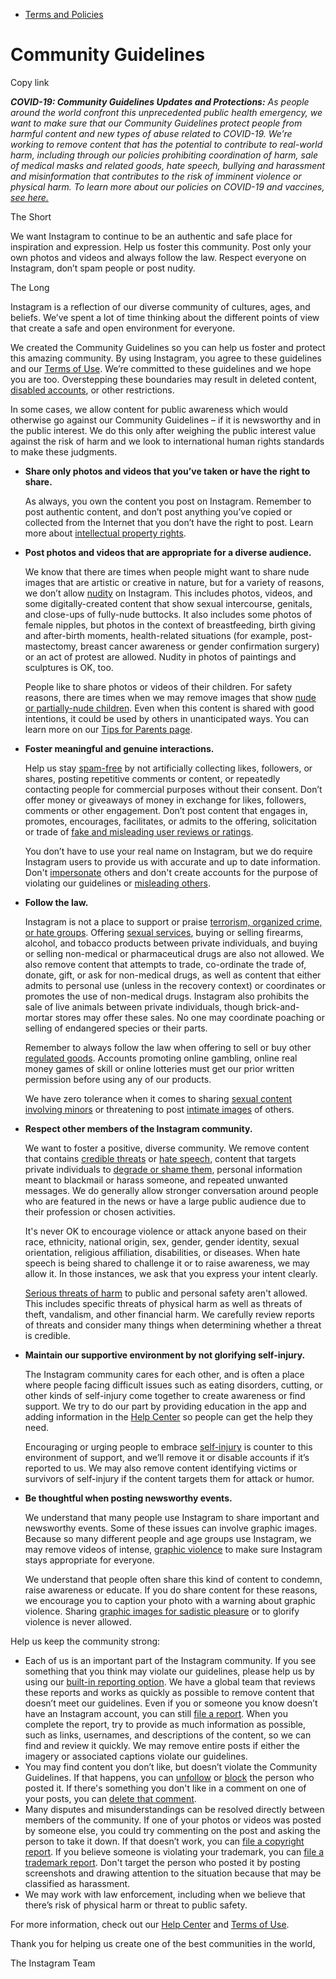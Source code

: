 *   [Terms and Policies](https://help.instagram.com/1417489251945243/?helpref=breadcrumb)

Community Guidelines
====================

Copy link

_**COVID-19: Community Guidelines Updates and Protections:** As people around the world confront this unprecedented public health emergency, we want to make sure that our Community Guidelines protect people from harmful content and new types of abuse related to COVID-19. We’re working to remove content that has the potential to contribute to real-world harm, including through our policies prohibiting coordination of harm, sale of medical masks and related goods, hate speech, bullying and harassment and misinformation that contributes to the risk of imminent violence or physical harm. To learn more about our policies on COVID-19 and vaccines, [see here.](https://help.instagram.com/697825587576762?helpref=faq_content)_

The Short

We want Instagram to continue to be an authentic and safe place for inspiration and expression. Help us foster this community. Post only your own photos and videos and always follow the law. Respect everyone on Instagram, don’t spam people or post nudity.

The Long

Instagram is a reflection of our diverse community of cultures, ages, and beliefs. We’ve spent a lot of time thinking about the different points of view that create a safe and open environment for everyone.

We created the Community Guidelines so you can help us foster and protect this amazing community. By using Instagram, you agree to these guidelines and our [Terms of Use](https://www.instagram.com/legal/terms). We’re committed to these guidelines and we hope you are too. Overstepping these boundaries may result in deleted content, [disabled accounts](https://help.instagram.com/366993040048856?helpref=faq_content), or other restrictions.

In some cases, we allow content for public awareness which would otherwise go against our Community Guidelines – if it is newsworthy and in the public interest. We do this only after weighing the public interest value against the risk of harm and we look to international human rights standards to make these judgments.

*   **Share only photos and videos that you’ve taken or have the right to share.**
    
    As always, you own the content you post on Instagram. Remember to post authentic content, and don’t post anything you’ve copied or collected from the Internet that you don’t have the right to post. Learn more about [intellectual property rights](https://help.instagram.com/126382350847838?helpref=faq_content).
    
*   **Post photos and videos that are appropriate for a diverse audience.**
    
    We know that there are times when people might want to share nude images that are artistic or creative in nature, but for a variety of reasons, we don’t allow [nudity](https://l.instagram.com/?u=https%3A%2F%2Fwww.facebook.com%2Fcommunitystandards%2Fadult_nudity_sexual_activity&e=AT1AIYdvMO5ULcfsXW-F0H_9FC1s0CY82FnDn2rWSs9eNZgc6t9-v0XNwjWpK0UppUrJpDADxByV5A3bjBIMnTWYN-F_zXuXYd9gSCQDgHF8L252rQY7-H4NtUYPL_nhd_HUnl4LZbOlB7qfLSRnTA) on Instagram. This includes photos, videos, and some digitally-created content that show sexual intercourse, genitals, and close-ups of fully-nude buttocks. It also includes some photos of female nipples, but photos in the context of breastfeeding, birth giving and after-birth moments, health-related situations (for example, post-mastectomy, breast cancer awareness or gender confirmation surgery) or an act of protest are allowed. Nudity in photos of paintings and sculptures is OK, too.
    
    People like to share photos or videos of their children. For safety reasons, there are times when we may remove images that show [nude or partially-nude children](https://l.instagram.com/?u=https%3A%2F%2Fwww.facebook.com%2Fcommunitystandards%2Fchild_nudity_sexual_exploitation&e=AT1AIYdvMO5ULcfsXW-F0H_9FC1s0CY82FnDn2rWSs9eNZgc6t9-v0XNwjWpK0UppUrJpDADxByV5A3bjBIMnTWYN-F_zXuXYd9gSCQDgHF8L252rQY7-H4NtUYPL_nhd_HUnl4LZbOlB7qfLSRnTA). Even when this content is shared with good intentions, it could be used by others in unanticipated ways. You can learn more on our [Tips for Parents page](https://help.instagram.com/154475974694511/?helpref=faq_content).
    
*   **Foster meaningful and genuine interactions.**
    
    Help us stay [spam-free](https://l.instagram.com/?u=https%3A%2F%2Fwww.facebook.com%2Fcommunitystandards%2Fspam&e=AT1AIYdvMO5ULcfsXW-F0H_9FC1s0CY82FnDn2rWSs9eNZgc6t9-v0XNwjWpK0UppUrJpDADxByV5A3bjBIMnTWYN-F_zXuXYd9gSCQDgHF8L252rQY7-H4NtUYPL_nhd_HUnl4LZbOlB7qfLSRnTA) by not artificially collecting likes, followers, or shares, posting repetitive comments or content, or repeatedly contacting people for commercial purposes without their consent. Don’t offer money or giveaways of money in exchange for likes, followers, comments or other engagement. Don’t post content that engages in, promotes, encourages, facilitates, or admits to the offering, solicitation or trade of [fake and misleading user reviews or ratings](https://l.instagram.com/?u=https%3A%2F%2Fwww.facebook.com%2Fcommunitystandards%2Ffraud_deception&e=AT1AIYdvMO5ULcfsXW-F0H_9FC1s0CY82FnDn2rWSs9eNZgc6t9-v0XNwjWpK0UppUrJpDADxByV5A3bjBIMnTWYN-F_zXuXYd9gSCQDgHF8L252rQY7-H4NtUYPL_nhd_HUnl4LZbOlB7qfLSRnTA).
    
    You don’t have to use your real name on Instagram, but we do require Instagram users to provide us with accurate and up to date information. Don't [impersonate](https://l.instagram.com/?u=https%3A%2F%2Fwww.facebook.com%2Fcommunitystandards%2Fmisrepresentation&e=AT1AIYdvMO5ULcfsXW-F0H_9FC1s0CY82FnDn2rWSs9eNZgc6t9-v0XNwjWpK0UppUrJpDADxByV5A3bjBIMnTWYN-F_zXuXYd9gSCQDgHF8L252rQY7-H4NtUYPL_nhd_HUnl4LZbOlB7qfLSRnTA) others and don't create accounts for the purpose of violating our guidelines or [misleading others](https://l.instagram.com/?u=https%3A%2F%2Ftransparency.fb.com%2Fpolicies%2Fcommunity-standards%2Finauthentic-behavior%2F&e=AT1AIYdvMO5ULcfsXW-F0H_9FC1s0CY82FnDn2rWSs9eNZgc6t9-v0XNwjWpK0UppUrJpDADxByV5A3bjBIMnTWYN-F_zXuXYd9gSCQDgHF8L252rQY7-H4NtUYPL_nhd_HUnl4LZbOlB7qfLSRnTA).
    
*   **Follow the law.**
    
    Instagram is not a place to support or praise [terrorism, organized crime, or hate groups](https://l.instagram.com/?u=https%3A%2F%2Fwww.facebook.com%2Fcommunitystandards%2Fdangerous_individuals_organizations&e=AT1AIYdvMO5ULcfsXW-F0H_9FC1s0CY82FnDn2rWSs9eNZgc6t9-v0XNwjWpK0UppUrJpDADxByV5A3bjBIMnTWYN-F_zXuXYd9gSCQDgHF8L252rQY7-H4NtUYPL_nhd_HUnl4LZbOlB7qfLSRnTA). Offering [sexual services](https://l.instagram.com/?u=https%3A%2F%2Fwww.facebook.com%2Fcommunitystandards%2Fsexual_solicitation&e=AT1AIYdvMO5ULcfsXW-F0H_9FC1s0CY82FnDn2rWSs9eNZgc6t9-v0XNwjWpK0UppUrJpDADxByV5A3bjBIMnTWYN-F_zXuXYd9gSCQDgHF8L252rQY7-H4NtUYPL_nhd_HUnl4LZbOlB7qfLSRnTA), buying or selling firearms, alcohol, and tobacco products between private individuals, and buying or selling non-medical or pharmaceutical drugs are also not allowed. We also remove content that attempts to trade, co-ordinate the trade of, donate, gift, or ask for non-medical drugs, as well as content that either admits to personal use (unless in the recovery context) or coordinates or promotes the use of non-medical drugs. Instagram also prohibits the sale of live animals between private individuals, though brick-and-mortar stores may offer these sales. No one may coordinate poaching or selling of endangered species or their parts.
    
    Remember to always follow the law when offering to sell or buy other [regulated goods](https://l.instagram.com/?u=https%3A%2F%2Fwww.facebook.com%2Fcommunitystandards%2Fregulated_goods&e=AT1AIYdvMO5ULcfsXW-F0H_9FC1s0CY82FnDn2rWSs9eNZgc6t9-v0XNwjWpK0UppUrJpDADxByV5A3bjBIMnTWYN-F_zXuXYd9gSCQDgHF8L252rQY7-H4NtUYPL_nhd_HUnl4LZbOlB7qfLSRnTA). Accounts promoting online gambling, online real money games of skill or online lotteries must get our prior written permission before using any of our products.
    
    We have zero tolerance when it comes to sharing [sexual content involving minors](https://l.instagram.com/?u=https%3A%2F%2Fwww.facebook.com%2Fcommunitystandards%2Fchild_nudity_sexual_exploitation&e=AT1AIYdvMO5ULcfsXW-F0H_9FC1s0CY82FnDn2rWSs9eNZgc6t9-v0XNwjWpK0UppUrJpDADxByV5A3bjBIMnTWYN-F_zXuXYd9gSCQDgHF8L252rQY7-H4NtUYPL_nhd_HUnl4LZbOlB7qfLSRnTA) or threatening to post [intimate images](https://l.instagram.com/?u=https%3A%2F%2Fwww.facebook.com%2Fcommunitystandards%2Fsexual_exploitation_adults&e=AT1AIYdvMO5ULcfsXW-F0H_9FC1s0CY82FnDn2rWSs9eNZgc6t9-v0XNwjWpK0UppUrJpDADxByV5A3bjBIMnTWYN-F_zXuXYd9gSCQDgHF8L252rQY7-H4NtUYPL_nhd_HUnl4LZbOlB7qfLSRnTA) of others.
    
*   **Respect other members of the Instagram community.**
    
    We want to foster a positive, diverse community. We remove content that contains [credible threats](https://l.instagram.com/?u=https%3A%2F%2Fwww.facebook.com%2Fcommunitystandards%2Fcredible_violence&e=AT1AIYdvMO5ULcfsXW-F0H_9FC1s0CY82FnDn2rWSs9eNZgc6t9-v0XNwjWpK0UppUrJpDADxByV5A3bjBIMnTWYN-F_zXuXYd9gSCQDgHF8L252rQY7-H4NtUYPL_nhd_HUnl4LZbOlB7qfLSRnTA) or [hate speech](https://l.instagram.com/?u=https%3A%2F%2Fwww.facebook.com%2Fcommunitystandards%2Fhate_speech&e=AT1AIYdvMO5ULcfsXW-F0H_9FC1s0CY82FnDn2rWSs9eNZgc6t9-v0XNwjWpK0UppUrJpDADxByV5A3bjBIMnTWYN-F_zXuXYd9gSCQDgHF8L252rQY7-H4NtUYPL_nhd_HUnl4LZbOlB7qfLSRnTA), content that targets private individuals to [degrade or shame them](https://l.instagram.com/?u=https%3A%2F%2Fwww.facebook.com%2Fcommunitystandards%2Fbullying&e=AT1AIYdvMO5ULcfsXW-F0H_9FC1s0CY82FnDn2rWSs9eNZgc6t9-v0XNwjWpK0UppUrJpDADxByV5A3bjBIMnTWYN-F_zXuXYd9gSCQDgHF8L252rQY7-H4NtUYPL_nhd_HUnl4LZbOlB7qfLSRnTA), personal information meant to blackmail or harass someone, and repeated unwanted messages. We do generally allow stronger conversation around people who are featured in the news or have a large public audience due to their profession or chosen activities.
    
    It's never OK to encourage violence or attack anyone based on their race, ethnicity, national origin, sex, gender, gender identity, sexual orientation, religious affiliation, disabilities, or diseases. When hate speech is being shared to challenge it or to raise awareness, we may allow it. In those instances, we ask that you express your intent clearly.
    
    [Serious threats of harm](https://l.instagram.com/?u=https%3A%2F%2Fwww.facebook.com%2Fcommunitystandards%2Fcredible_violence&e=AT1AIYdvMO5ULcfsXW-F0H_9FC1s0CY82FnDn2rWSs9eNZgc6t9-v0XNwjWpK0UppUrJpDADxByV5A3bjBIMnTWYN-F_zXuXYd9gSCQDgHF8L252rQY7-H4NtUYPL_nhd_HUnl4LZbOlB7qfLSRnTA) to public and personal safety aren't allowed. This includes specific threats of physical harm as well as threats of theft, vandalism, and other financial harm. We carefully review reports of threats and consider many things when determining whether a threat is credible.
    
*   **Maintain our supportive environment by not glorifying self-injury.**
    
    The Instagram community cares for each other, and is often a place where people facing difficult issues such as eating disorders, cutting, or other kinds of self-injury come together to create awareness or find support. We try to do our part by providing education in the app and adding information in the [Help Center](https://help.instagram.com/) so people can get the help they need.
    
    Encouraging or urging people to embrace [self-injury](https://l.instagram.com/?u=https%3A%2F%2Fwww.facebook.com%2Fcommunitystandards%2Fsuicide_self_injury_violence&e=AT1AIYdvMO5ULcfsXW-F0H_9FC1s0CY82FnDn2rWSs9eNZgc6t9-v0XNwjWpK0UppUrJpDADxByV5A3bjBIMnTWYN-F_zXuXYd9gSCQDgHF8L252rQY7-H4NtUYPL_nhd_HUnl4LZbOlB7qfLSRnTA) is counter to this environment of support, and we’ll remove it or disable accounts if it’s reported to us. We may also remove content identifying victims or survivors of self-injury if the content targets them for attack or humor.
    
*   **Be thoughtful when posting newsworthy events.**
    
    We understand that many people use Instagram to share important and newsworthy events. Some of these issues can involve graphic images. Because so many different people and age groups use Instagram, we may remove videos of intense, [graphic violence](https://l.instagram.com/?u=https%3A%2F%2Fwww.facebook.com%2Fcommunitystandards%2Fgraphic_violence&e=AT1AIYdvMO5ULcfsXW-F0H_9FC1s0CY82FnDn2rWSs9eNZgc6t9-v0XNwjWpK0UppUrJpDADxByV5A3bjBIMnTWYN-F_zXuXYd9gSCQDgHF8L252rQY7-H4NtUYPL_nhd_HUnl4LZbOlB7qfLSRnTA) to make sure Instagram stays appropriate for everyone.
    
    We understand that people often share this kind of content to condemn, raise awareness or educate. If you do share content for these reasons, we encourage you to caption your photo with a warning about graphic violence. Sharing [graphic images for sadistic pleasure](https://l.instagram.com/?u=https%3A%2F%2Fwww.facebook.com%2Fcommunitystandards%2Fcruel_insensitive&e=AT1AIYdvMO5ULcfsXW-F0H_9FC1s0CY82FnDn2rWSs9eNZgc6t9-v0XNwjWpK0UppUrJpDADxByV5A3bjBIMnTWYN-F_zXuXYd9gSCQDgHF8L252rQY7-H4NtUYPL_nhd_HUnl4LZbOlB7qfLSRnTA) or to glorify violence is never allowed.
    

Help us keep the community strong:

*   Each of us is an important part of the Instagram community. If you see something that you think may violate our guidelines, please help us by using our [built-in reporting option](https://help.instagram.com/165828726894770?helpref=faq_content). We have a global team that reviews these reports and works as quickly as possible to remove content that doesn’t meet our guidelines. Even if you or someone you know doesn’t have an Instagram account, you can still [file a report](https://help.instagram.com/contact/383679321740945). When you complete the report, try to provide as much information as possible, such as links, usernames, and descriptions of the content, so we can find and review it quickly. We may remove entire posts if either the imagery or associated captions violate our guidelines.
*   You may find content you don’t like, but doesn’t violate the Community Guidelines. If that happens, you can [unfollow](https://help.instagram.com/286340048138725?helpref=faq_content) or [block](https://help.instagram.com/426700567389543/?helpref=faq_content) the person who posted it. If there's something you don't like in a comment on one of your posts, you can [delete that comment](https://help.instagram.com/289098941190483?helpref=faq_content).
*   Many disputes and misunderstandings can be resolved directly between members of the community. If one of your photos or videos was posted by someone else, you could try commenting on the post and asking the person to take it down. If that doesn’t work, you can [file a copyright report](https://help.instagram.com/126382350847838?helpref=faq_content). If you believe someone is violating your trademark, you can [file a trademark report](https://help.instagram.com/222826637847963?helpref=faq_content). Don't target the person who posted it by posting screenshots and drawing attention to the situation because that may be classified as harassment.
*   We may work with law enforcement, including when we believe that there’s risk of physical harm or threat to public safety.

For more information, check out our [Help Center](https://help.instagram.com/) and [Terms of Use](https://l.instagram.com/?u=http%3A%2F%2Finstagram.com%2Flegal%2Fterms%2F%23&e=AT1AIYdvMO5ULcfsXW-F0H_9FC1s0CY82FnDn2rWSs9eNZgc6t9-v0XNwjWpK0UppUrJpDADxByV5A3bjBIMnTWYN-F_zXuXYd9gSCQDgHF8L252rQY7-H4NtUYPL_nhd_HUnl4LZbOlB7qfLSRnTA).

Thank you for helping us create one of the best communities in the world,

The Instagram Team